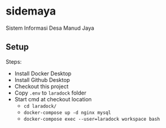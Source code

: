 # sidemaya
Sistem Informasi Desa Manud Jaya

## Setup

Steps:
- Install Docker Desktop
- Install Github Desktop
- Checkout this project
- Copy `.env` to `laradock` folder
- Start cmd at checkout location
  - `cd laradock/`
  - `docker-compose up -d nginx mysql`
  - `docker-compose exec --user=laradock workspace bash`
